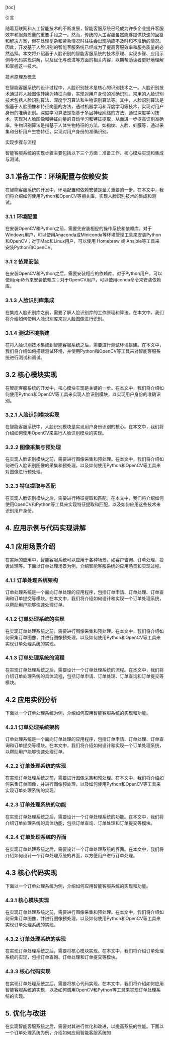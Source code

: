 
[toc]                    
                
                
引言

随着互联网和人工智能技术的不断发展，智能客服系统已经成为许多企业提升客服效率和服务质量的重要手段之一。然而，传统的人工客服虽然能够提供快速的回答和解决方案，但在处理复杂和紧急情况时往往会出现响应不及时和不准确的情况。因此，开发基于人脸识别的智能客服系统已经成为了提高客服效率和服务质量的必然选择。本文将介绍基于人脸识别的智能客服系统的技术原理、实现步骤、应用示例与代码实现讲解，以及优化与改进等方面的相关内容，以期帮助读者更好地理解和掌握这一技术。

技术原理及概念

在智能客服系统的设计过程中，人脸识别技术是核心的识别技术之一。人脸识别技术通过将人脸图像转换为特征向量，实现对用户身份的准确识别。常用的人脸识别技术包括人脸识别算法、深度学习算法和生物识别算法等。其中，人脸识别算法是指基于人脸图像和特征向量的方法，通过机器学习和深度学习等技术，实现对用户身份的准确识别。深度学习算法是指基于多层神经网络的方法，通过深度学习技术，实现对人脸图像和特征向量的自动学习和特征提取，从而进一步提高识别准确率。生物识别算法是指基于人体生物特征的方法，如指纹、人脸、虹膜等，通过采集和分析用户生物特征，实现对用户身份的准确识别。

实现步骤与流程

智能客服系统的实现步骤主要包括以下三个方面：准备工作、核心模块实现和集成与测试。

## 3.1 准备工作：环境配置与依赖安装

在智能客服系统的开发中，环境配置和依赖安装是至关重要的一步。在本文中，我们将介绍如何使用Python和OpenCV等相关库，实现人脸识别技术的集成和测试。

### 3.1.1 环境配置

在安装OpenCV和Python之前，需要先安装相应的操作系统和依赖库。对于Windows用户，可以使用Anaconda或Miniconda等环境管理工具来安装Python和OpenCV；对于Mac和Linux用户，可以使用 Homebrew 或 Ansible等工具来安装Python和OpenCV。

### 3.1.2 依赖安装

在安装OpenCV和Python之后，需要安装相应的依赖库。对于Python用户，可以使用pip命令来安装依赖库；对于OpenCV用户，可以使用conda命令来安装依赖库。

### 3.1.3 人脸识别库集成

在集成人脸识别库之前，需要了解人脸识别库的工作原理和算法。在本文中，我们将介绍如何使用人脸识别库来对人脸图像进行识别。

### 3.1.4 测试环境搭建

在将人脸识别技术集成到智能客服系统之后，需要进行测试环境搭建。在本文中，我们将介绍如何搭建测试环境，并使用Python和OpenCV等工具来对智能客服系统进行测试和调试。

## 3.2 核心模块实现

在智能客服系统的开发中，核心模块实现是关键的一步。在本文中，我们将介绍如何使用Python和OpenCV等工具来实现人脸识别模块，以实现用户身份的准确识别。

### 3.2.1 人脸识别模块实现

在智能客服系统中，人脸识别模块是实现用户身份识别的核心。在本文中，我们将介绍如何使用OpenCV来进行人脸识别模块的实现。

### 3.2.2 图像采集与预处理

在实现人脸识别模块之前，需要进行图像采集和预处理。在本文中，我们将介绍如何进行人脸识别图像的采集和预处理，以及如何使用Python和OpenCV等工具来对图像进行预处理。

### 3.2.3 特征提取与匹配

在实现人脸识别模块之后，需要进行特征提取和匹配。在本文中，我们将介绍如何使用OpenCV和Python等工具来实现特征提取和匹配，以及如何应用这些技术来识别用户身份。

## 4. 应用示例与代码实现讲解

## 4.1 应用场景介绍

在实际的应用中，智能客服系统可以应用于各种场景，如客户咨询、订单处理、投诉处理等。下面以订单处理场景为例，介绍智能客服系统的应用场景和实现过程。

### 4.1.1 订单处理系统架构

订单处理系统是一个面向订单处理的应用程序，包括订单申请、订单处理、订单查询和订单提交等模块。在本文中，我们将介绍如何设计和实现一个订单处理系统，以帮助用户能够快速处理订单。

### 4.1.2 订单处理系统的实现

在实现订单处理系统之前，需要进行图像采集和预处理。在本文中，我们将介绍如何采集订单图像，并进行图像预处理，以及如何使用Python和OpenCV等工具来实现订单处理系统的实现。

### 4.1.3 订单处理系统的流程

在实现订单处理系统之后，需要设计一个订单处理系统的流程。在本文中，我们将介绍订单处理系统的具体流程，包括订单申请、订单处理、订单查询和订单提交等模块。

## 4.2 应用实例分析

下面以一个订单处理系统为例，介绍如何应用智能客服系统的实现和功能。

### 4.2.1 订单处理系统架构

订单处理系统是一个面向订单处理的应用程序，包括订单申请、订单处理、订单查询和订单提交等模块。在本文中，我们将介绍如何设计和实现一个订单处理系统，以帮助用户能够快速处理订单。

### 4.2.2 订单处理系统的实现

在实现订单处理系统之前，需要进行图像采集和预处理。在本文中，我们将介绍如何采集订单图像，并进行图像预处理，以及如何使用Python和OpenCV等工具来实现订单处理系统的实现。

### 4.2.3 订单处理系统的功能

在实现订单处理系统之后，需要设计一个订单处理系统的功能。在本文中，我们将介绍订单处理系统的具体功能，包括订单查询、订单处理和订单提交等模块。

### 4.2.4 订单处理系统的界面

在实现订单处理系统之后，需要设计一个订单处理系统的界面。在本文中，我们将介绍如何设计一个订单处理系统的界面，以方便用户进行订单处理。

## 4.3 核心代码实现

下面以一个订单处理系统为例，介绍如何应用智能客服系统的实现和功能。

### 4.3.1 核心模块实现

在实现订单处理系统之前，需要进行图像采集和预处理。在本文中，我们将介绍如何采集订单图像，并进行图像预处理，以及如何使用Python和OpenCV等工具来实现订单处理系统的实现。

### 4.3.2 订单处理系统的实现

在实现订单处理系统之后，需要将核心模块实现。在本文中，我们将介绍订单处理系统的实现，包括订单查询、订单处理和订单提交等模块。

### 4.3.3 核心代码实现

在实现订单处理系统之后，需要将核心代码实现。在本文中，我们将介绍如何应用智能客服系统的实现，以及如何调用OpenCV和Python等工具来实现订单处理系统的实现。

## 5. 优化与改进

在实现智能客服系统之后，需要对其进行优化和改进，以提高系统的性能。下面以一个订单处理系统为例，介绍如何应用智能客服系统的

